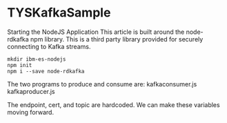 # TYSKafkaSample

Starting the NodeJS Application
This article is built around the node-rdkafka npm library. This is a third party library provided for securely connecting to Kafka streams.
```
mkdir ibm-es-nodejs 
npm init 
npm i --save node-rdkafka 
```
The two programs to produce and consume are:
kafkaconsumer.js   	
kafkaproducer.js

The endpoint, cert, and topic are hardcoded.  We can make these variables moving forward.

